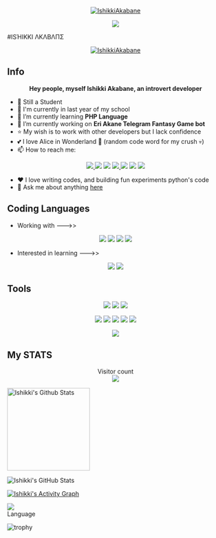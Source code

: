 <p align="center">
  <a href="https://t.me/ishikki-akabane"><img src="https://te.legra.ph/file/8b7284165dc2e36c34cd9.jpg" alt="IshikkiAkabane"></a>
</p>


<p align="center">
  <a href="https://github.com/ishikki-akabane">
    <img src="https://readme-typing-svg.demolab.com/?lines=Full-stack%20web%20and%20app%20developer;Experienced%20Telegram%20Bot%20Designer;Learning%20Coding%20since%20Childhood;Always%20learning%20new%20things&font=Fira%20Code&center=true&width=440&height=45&color=f75c7e&vCenter=true&pause=1000&size=22" /></a>
</p>

#ISΉIKKI ΛKΛBΛПΣ

<p align="center">
  <a href="https://t.me/ishikki-akabane"><img src="https://te.legra.ph/file/e13cc7c82f3948979f68d.jpg" alt="IshikkiAkabane"></a>
</p>

## Info

<p align="center">
  <b>Hey people, myself Ishikki Akabane, an introvert developer</b>
</p>

- 💼 Still a Student
- :school: I'm currently in last year of my school
- 🌱 I’m currently learning **PHP Language**
- 🔭 I’m currently working on **Eri Akane Telegram Fantasy Game bot**
- :star: My wish is to work with other developers but I lack confidence
- :two_hearts: I love Alice in Wonderland :dizzy: (random code word for my crush :skull:)
- 📫 How to reach me: 
<p align="center">
  <a href="https://telegram.me/ishikki_akabane">
      <img src="https://img.shields.io/badge/Telegram-2CA5E0?style=for-the-badge&logo=telegram&logoColor=white"/>
    </a>
  <a href="https://telegram.me/ishikki_akabane"><img src="https://img.shields.io/badge/Medium-12100E?style=for-the-badge&logo=medium&logoColor=white" /></a>
  <a href="https://ishikkiakabane@gmail.com"><img src="https://img.shields.io/badge/Gmail-D14836?style=for-the-badge&logo=gmail&logoColor=white" /></a>
  <a href="https://github.com/ishikki-akabane">
      <img src="https://img.shields.io/badge/GitHub-100000?style=for-the-badge&logo=github&logoColor=white"/>
    </a>
  <a href="https://www.instagram.com/ishikki_akabane/"><img src="https://img.shields.io/badge/Instagram-E4405F?style=for-the-badge&logo=instagram&logoColor=white" /></a>
  <a href="https://in.pinterest.com/ishikki_akabane/"><img src="https://img.shields.io/badge/Pinterest-%23E60023.svg?&style=for-the-badge&logo=Pinterest&logoColor=white" /></a>
  <a href="https://stackoverflow.com/users/19692121/ishikki-akabane"><img src="https://img.shields.io/badge/Stack_Overflow-FE7A16?style=for-the-badge&logo=stack-overflow&logoColor=white" /></a>
</p>

- ❤️ I love writing codes, and building fun experiments python's code
- 💬 Ask me about anything [here](https://github.com/ishikki-akabane/ishikki-akabane/issues)

## Coding Languages

- Working with --->>
<p align="center">
  <a href="https://"><img src="https://img.shields.io/badge/HTML5-E34F26?style=for-the-badge&logo=html5&logoColor=white" /></a>
  <a href="https://"><img src="https://img.shields.io/badge/json-5E5C5C?style=for-the-badge&logo=json&logoColor=white" /></a>
  <a href="https://"><img src="https://img.shields.io/badge/Python-FFD43B?style=for-the-badge&logo=python&logoColor=blue" /></a>
  <a href="https://"><img src="https://img.shields.io/badge/Scratch-4D97FF?style=for-the-badge&logo=Scratch&logoColor=white" /></a>
</p>

- Interested in learning --->>
<p align="center">
  <a href="https://"><img src="https://img.shields.io/badge/JavaScript-323330?style=for-the-badge&logo=javascript&logoColor=F7DF1E" /></a>
  <a href="https://"><img src="https://img.shields.io/badge/PHP-777BB4?style=for-the-badge&logo=php&logoColor=white" /></a>
</p>

## Tools

<p align="center">
  <a href="https://"><img src="https://img.shields.io/badge/Git-F05032?style=for-the-badge&logo=git&logoColor=white" /></a>
  <a href="https://"><img src="https://img.shields.io/badge/Docker-2CA5E0?style=for-the-badge&logo=docker&logoColor=white" /></a>
  <a href="https://"><img src="https://img.shields.io/badge/Heroku-430098?style=for-the-badge&logo=heroku&logoColor=white" /></a>
</p>
<p align="center">
  <a href="https://"><img src="https://img.shields.io/badge/PostgreSQL-316192?style=for-the-badge&logo=postgresql&logoColor=white" /></a>
  <a href="https://"><img src="https://img.shields.io/badge/SQLite-07405E?style=for-the-badge&logo=sqlite&logoColor=white" /></a>
  <a href="https://"><img src="https://img.shields.io/badge/MySQL-00000F?style=for-the-badge&logo=mysql&logoColor=white" /></a>
  <a href="https://"><img src="https://img.shields.io/badge/MongoDB-4EA94B?style=for-the-badge&logo=mongodb&logoColor=white" /></a>
  <a href="https://"><img src="https://img.shields.io/badge/redis-%23DD0031.svg?style=for-the-badge&logo=redis&logoColor=white" /></a>
</p>
<p align="center">
  <a href="https://"><img src="https://img.shields.io/badge/Visual%20Studio%20Code-0078d7.svg?style=for-the-badge&logo=visual-studio-code&logoColor=white" /></a>
</p>

## My STATS

<p align="center"> 
  Visitor count<br>
  <img src="https://profile-counter.glitch.me/ishikki-akabane/count.svg" />
</p>


   <a href="https://github.com/ishikki-akabane/github-readme-stats"><img alt="Ishikki's Github Stats" src="https://denvercoder1-github-readme-stats.vercel.app/api/?username=ishikki-akabane&show_icons=true&include_all_commits=true&count_private=true&theme=react&hide_border=true&bg_color=1F222E&title_color=F85D7F&icon_color=F8D866" height="192px"/></a>



![Ishikki's GitHub Stats](https://github-readme-streak-stats.herokuapp.com?user=ishikki-akabane&theme=tokyonight)

<a href="https://github.com/ishikki-akabane/github-readme-activity-graph"><img alt="Ishikki's Activity Graph" src="https://github-readme-activity-graph.cyclic.app/graph/?username=ishikki-akabane&bg_color=1F222E&color=F8D866&line=F85D7F&point=FFFFFF&hide_border=true" /></a>

<div>
  <img src="https://github-readme-stats.vercel.app/api/top-langs/?username=ishikki-akabane" />
</div>
Language

![trophy](https://github-profile-trophy.vercel.app/?username=ishikki-akabane&theme=onedark)
